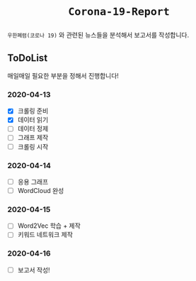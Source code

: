 # <p align=center>`Corona-19-Report`</p>
`우한폐렴(코로나 19)` 와 관련된 뉴스들을 분석해서 보고서를 작성합니다.

## ToDoList
매일매일 필요한 부분을 정해서 진행합니다!

### 2020-04-13
- [x] 크롤링 준비
- [x] 데이터 읽기
- [ ] 데이터 정제
- [ ] 그래프 제작
- [ ] 크롤링 시작

### 2020-04-14
- [ ] 응용 그래프 
- [ ] WordCloud 완성

### 2020-04-15
- [ ] Word2Vec 학습 + 제작
- [ ] 키워드 네트워크 제작

### 2020-04-16
- [ ] 보고서 작성!
